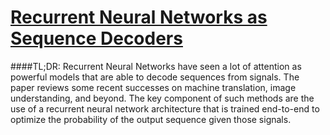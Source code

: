 [Recurrent Neural Networks as Sequence Decoders](https://arxiv.org/abs/1409.3215)
========================================================================
####TL;DR: Recurrent Neural Networks have seen a lot of attention as powerful models that are able to decode sequences from signals. The paper reviews some recent successes on machine translation, image understanding, and beyond. The key component of such methods are the use of a recurrent neural network architecture that is trained end-to-end to optimize the probability of the output sequence given those signals. 
